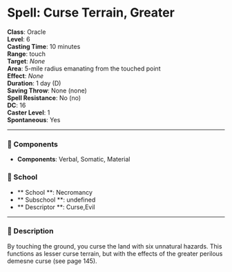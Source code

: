 
# Spell: Curse Terrain, Greater
**Class**: Oracle  
**Level**: 6  
**Casting Time**: 10 minutes  
**Range**: touch  
**Target**: _None_  
**Area**: 5-mile radius emanating from the touched point  
**Effect**: _None_  
**Duration**: 1 day (D)  
**Saving Throw**: None (none)  
**Spell Resistance**: No (no)  
**DC**: 16  
**Caster Level**: 1  
**Spontaneous**: Yes

---

### 🔮 Components
- **Components**: Verbal, Somatic, Material

### 🏫 School
- ** School **: Necromancy
- ** Subschool **: undefined
- ** Descriptor **: Curse,Evil
---

### 📜 Description
By touching the ground, you curse the land with six unnatural hazards. This functions as lesser curse terrain, but with the effects of the greater perilous demesne curse (see page 145).
